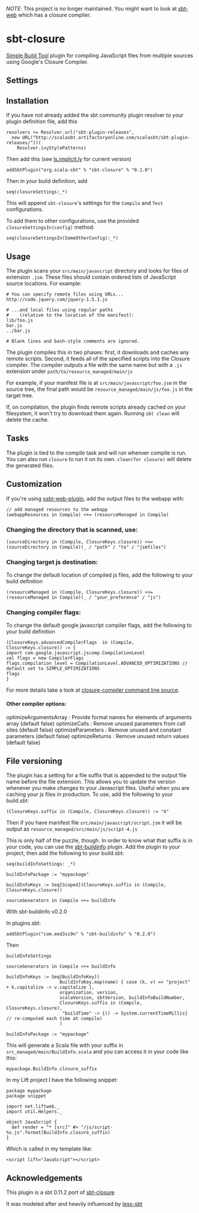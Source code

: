 _NOTE_: This project is no longer maintained. You might want to look at [sbt-web](https://github.com/sbt/sbt-web) which has a closure complier.


# sbt-closure

[Simple Build Tool](http://www.scala-sbt.org/ "simple build tool") plugin for compiling JavaScript files from multiple sources using Google's Closure Compiler.

## Settings


## Installation

If you have not already added the sbt community plugin resolver to your plugin definition file, add this

    resolvers += Resolver.url("sbt-plugin-releases",
      new URL("http://scalasbt.artifactoryonline.com/scalasbt/sbt-plugin-releases/"))(
        Resolver.ivyStylePatterns)

Then add this (see [ls.implicit.ly](http://ls.implicit.ly/eltimn/sbt-closure#sbt-closure) for current version)

    addSbtPlugin("org.scala-sbt" % "sbt-closure" % "0.1.0")

Then in your build definition, add

    seq(closureSettings:_*)

This will append `sbt-closure`'s settings for the `Compile` and `Test` configurations.

To add them to other configurations, use the provided `closureSettingsIn(config)` method.

    seq(closureSettingsIn(SomeOtherConfig):_*)

## Usage

The plugin scans your `src/main/javascript` directory
and looks for files of extension `.jsm`. These files
should contain ordered lists of JavaScript source locations. For example:

    # You can specify remote files using URLs...
    http://code.jquery.com/jquery-1.5.1.js

    # ...and local files using regular paths
    #    (relative to the location of the manifest):
    lib/foo.js
    bar.js
    ../bar.js

    # Blank lines and bash-style comments are ignored.

The plugin compiles this in two phases: first, it downloads and caches any
remote scripts. Second, it feeds all of the specified scripts into the Closure
compiler. The compiler outputs a file with the same name but with a `.js` extension under
`path/to/resource_managed/main/js`

For example, if your manifest
file is at `src/main/javascript/foo.jsm` in the source tree, the final
path would be `resource_managed/main/js/foo.js` in the target tree.

If, on compilation, the plugin finds remote scripts already cached on your
filesystem, it won't try to download them again. Running `sbt clean` will
delete the cache.

## Tasks

The plugin is tied to the compile task and will run whenver compile is run. You can
also run `closure` to run it on its own. `clean(for closure)` will delete the generated files.

## Customization

If you're using [xsbt-web-plugin](https://github.com/JamesEarlDouglas/xsbt-web-plugin "xsbt-web-plugin"), add the output files to the webapp with:

    // add managed resources to the webapp
    (webappResources in Compile) <+= (resourceManaged in Compile)

### Changing the directory that is scanned, use:

    (sourceDirectory in (Compile, ClosureKeys.closure)) <<= (sourceDirectory in Compile)(_ / "path" / "to" / "jsmfiles")

### Changing target js destination:

To change the default location of compiled js files, add the following to your build definition

    (resourceManaged in (Compile, ClosureKeys.closure)) <<= (resourceManaged in Compile)(_ / "your_preference" / "js")

### Changing compiler flags:

To change the default google javascript compiler flags, add the following to your build definition

    (ClosureKeys.advancedCompilerFlags  in (Compile,  ClosureKeys.closure)) := {
    import com.google.javascript.jscomp.CompilationLevel
    val flags = new CompilerFlags
    flags.compilation_level = CompilationLevel.ADVANCED_OPTIMIZATIONS // default set to SIMPLE_OPTIMIZATIONS
    flags
    }

For more details take a look at [closure-compiler command line source](http://code.google.com/p/closure-compiler/source/browse/trunk/src/com/google/javascript/jscomp/CommandLineRunner.java).

#### Other compiler options:

optimizeArgumentsArray : Provide formal names for elements of arguments array (default false)
optimizeCalls : Remove unused parameters from call sites (default false)
optimizeParameters : Remove unused and constant parameters (default false)
optimizeReturns : Remove unused return values (default false)

## File versioning

The plugin has a setting for a file suffix that is appended to the output file name before the file extension.
This allows you to update the version whenever you make changes to your Javascript files. Useful when you are
caching your js files in production. To use, add the following to your build.sbt:

    (ClosureKeys.suffix in (Compile, ClosureKeys.closure)) := "4"

Then if you have manifest file `src/main/javascript/script.jsm` it will be output as
`resource_managed/src/main/js/script-4.js`

This is only half of the puzzle, though. In order to know what that suffix is in your code,
you can use the [sbt-buildinfo](https://github.com/sbt/sbt-buildinfo) plugin. Add the plugin
to your project, then add the following to your build.sbt:

    seq(buildInfoSettings: _*)

    buildInfoPackage := "mypackage"

    buildInfoKeys := Seq[Scoped](ClosureKeys.suffix in (Compile, ClosureKeys.closure))

    sourceGenerators in Compile <+= buildInfo

With sbt-buildinfo v0.2.0

In plugins.sbt:

    addSbtPlugin("com.eed3si9n" % "sbt-buildinfo" % "0.2.0")

Then

    buildInfoSettings

    sourceGenerators in Compile <+= buildInfo

    buildInfoKeys := Seq[BuildInfoKey](
                        BuildInfoKey.map(name) { case (k, v) => "project" + k.capitalize -> v.capitalize },
                        organization, version,
                        scalaVersion, sbtVersion, buildInfoBuildNumber,
                        ClosureKeys.suffix in (Compile, ClosureKeys.closure),
                         "buildTime" -> {() -> System.currentTimeMillis} // re-computed each time at compile)
                        )

    buildInfoPackage := "mypackage"

This will generate a Scala file with your suffix in `src_managed/main/BuildInfo.scala` and
you can access it in your code like this:

    mypackage.BuildInfo.closure_suffix

In my Lift project I have the following snippet:

    package mypackage
    package snippet

    import net.liftweb._
    import util.Helpers._

    object JavaScript {
      def render = "* [src]" #> "/js/script-%s.js".format(BuildInfo.closure_suffix)
    }

Which is called in my template like:

    <script lift="JavaScript"></script>

## Acknowledgements

This plugin is a sbt 0.11.2 port of
[sbt-closure](https://github.com/davegurnell/sbt-closure)

It was modeled after and heavily influenced by [less-sbt](https://github.com/softprops/less-sbt "less-sbt")
